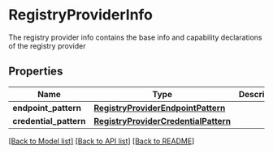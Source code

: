 # RegistryProviderInfo

The registry provider info contains the base info and capability declarations of the registry provider

## Properties
Name | Type | Description | Notes
------------ | ------------- | ------------- | -------------
**endpoint_pattern** | [**RegistryProviderEndpointPattern**](RegistryProviderEndpointPattern.md) |  | [optional] 
**credential_pattern** | [**RegistryProviderCredentialPattern**](RegistryProviderCredentialPattern.md) |  | [optional] 

[[Back to Model list]](../README.md#documentation-for-models) [[Back to API list]](../README.md#documentation-for-api-endpoints) [[Back to README]](../README.md)



